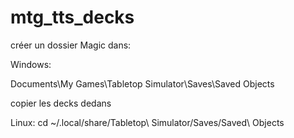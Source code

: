 # mtg_tts_decks

créer un dossier Magic dans:

Windows:

Documents\My Games\Tabletop Simulator\Saves\Saved Objects

copier les decks dedans


Linux:
cd ~/.local/share/Tabletop\ Simulator/Saves/Saved\ Objects
